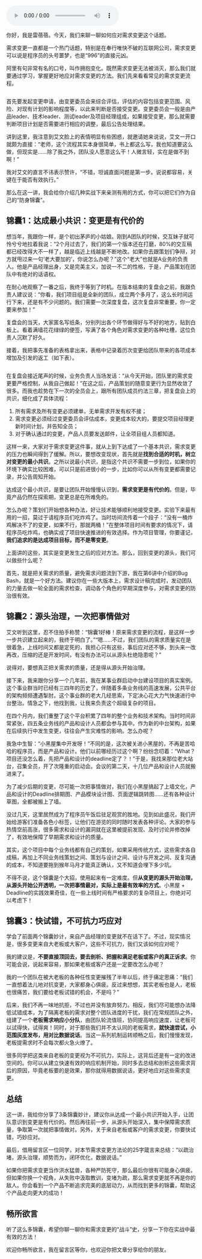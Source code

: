 <audio title="09 _ 需求变更：三个锦囊，让需求变更不再是洪水猛兽" src="https://static001.geekbang.org/resource/audio/f6/89/f664bbe93a6973f0e6464b8958d53389.mp3" controls="controls"></audio> 
<p>你好，我是雷蓓蓓。今天，我们来聊一聊如何应对需求变更这个话题。</p><p>需求变更一直都是一个热门话题，特别是在奉行唯快不破的互联网公司，需求变更可以说是程序员的头号噩梦，也是“996”的直接元凶。</p><p>阿里有句非常有名的口号，叫作拥抱变化。既然需求变更无法被消灭，那么我们就要通过学习，掌握更好地应对需求变更的方法。我们先来看看常见的需求变更流程。</p><p><img src="https://static001.geekbang.org/resource/image/d9/7f/d9f22881fbfd8fa77774eaf586d26e7f.jpg?wh=5515x5255" alt=""></p><p>首先要发起变更申请，由变更委员会来综合评估，评估的内容包括变更范围、风险、对现有计划的影响程度等，以此来判断是否接受变更。变更委员会一般是由产品leader、技术leader、测试leader及项目经理组成，如果接受变更，那么就需要判断项目计划是否需要进行相应的调整，最后公告处理结果。</p><p>讲到这里，我注意到艾文脸上的表情明显有些困惑，就邀请她来说说，艾文一开口就颇为直接：“老师，这个流程其实本身很简单，书上都这么写，我也知道要这么做，但现实是……除了我之外，团队没人愿意这么干！人微言轻，实在是做不到啊！”</p><p>我对艾文的直言不讳表示赞许，“不错，坦诚直面问题是第一步。说说都容易，关键在于能否有效执行。”</p><p>那么在这一讲，我会给你介绍几种实战下来亲测有用的方式，你可以把它们作为自己的“防身锦囊”。</p><!-- [[[read_end]]] --><h2><strong>锦囊1：达成最小共识：变更是有代价的</strong></h2><p>想当年，我跟你一样，是个初出茅庐的小姑娘。刚到A团队的时候，交互妹子就可怜兮兮地拉着我说：“2个月过去了，我们的第一个版本还在打磨，80%的交互稿都已经改得大不一样了，越是临近上线越是不断地改。如果你去跟策划们争辩，对方就甩过来一句‘老大要加的’，你说怎么办呢？”这个“老大”也就是A业务的负责人。他是产品经理出身，又是完美主义，加说一不二的性格，于是，产品策划在团队中有绝对的话语权。</p><p>在耐心地观察了一番之后，我终于等到了时机。在版本结束的复盘会之前，我跟负责人建议说：“你看，我们项目组是全新的团队，成立两个多月了，这么长时间运行下来，还是有不少问题的。我们需要一次深度复盘，这次复盘非常重要，你一定要来参加！”</p><p>复盘会的当天，大家匿名写纸条，分别列出各个环节做得好与不好的地方，贴到白板上。看着满墙花花绿绿的便签，写满了各个角色对需求变更的各种吐槽，这位负责人沉默了好久。</p><p>接着，我把事先准备的表格拿出来，表格中记录着历次变更给团队带来的各项成本增加及引发的返工（如下表）。</p><p><img src="https://static001.geekbang.org/resource/image/42/d9/42deb47738a1a949cf2c90d9b5e218d9.png?wh=2018x1122" alt=""></p><p>在复盘会接近尾声的时候，业务负责人当场发话：“从今天开始，团队里的需求变更要严格控制，从我自己做起！”在这之后，产品策划的随意变更行为显然收敛了很多。而我也趁势在下一次的全员会上，跟所有团队成员约法三章，把复盘会上的共识，细化成了具体流程：</p><ol>
<li>所有需求及所有变更必须建单，无单需求开发有权不接；</li>
<li>需求变更必须经过变更委员会评估成本，变更成本较大的，要提交项目经理更新时间计划，并告知全员；</li>
<li>对于确认通过的变更，产品人员要发送邮件，让全项目组人员都知道。</li>
</ol><p>这样一来，大家对于需求变更这件事，就从上到下达成了一个基本共识，需求变更的压力也瞬间得到了缓解。所以，要想改变现状，首先就是<strong>找到合适的时机，树立对变更的最小共识</strong>。之所以说最小共识，是指这个共识不需要一步到位，如果你的环境下确实比较困难，可以只是前进很小的一步，比如你可以从所有变更都需要记录，并公告周知开始。</p><p>达成这个最小共识，是要让团队开始慢慢认识到，<strong>需求变更是有代价的</strong>。但是，毕竟产品仍然在探索期，变更总是在所难免的。</p><p>怎么办呢？策划们开始想各种办法，好让技术能够顺利地接受变更。实验下来最有用的一招，莫过于请程序员们吃炸鸡了。当时坊间流传着一个段子：“没有一桶炸鸡解决不了的变更，如果不行，那就两桶！”在整体项目时间有要求的情况下，请程序员吃炸鸡，也确实成了项目快速推进的有效选择。作为项目管理，你要谨记，<strong>我们追求的是达成项目目标，而不是零变更</strong>。</p><p>上面讲的这些，其实是变更发生之后的应对方法。那么，回到变更的源头，我们可以做些什么呢？</p><p>首先，就是把关需求的质量，避免需求问题流到下游，我在第6讲中介绍的Bug Bash，就是一个好方法。建议你在一些大版本上，需求设计稿完成时，发动团队的力量去做一轮全面的需求检查，调动各个角色的早期深度参与，对需求变更的防治很有效。</p><h2><strong>锦囊2：源头治理，一次把事情做对</strong></h2><p>艾文听到这里，忍不住拍手称赞：“锦囊1好棒！原来需求变更的流程，是这样一步一步共识建立起来的，我终于明白了。”“嗯……不过，我们团队的需求质量实在是很着急，上线时间又都是定死的，我担心只有这些，事后应对还不够，到头来一改再改，压缩的还是开发时间，有没有办法可以从源头杜绝隐患呢？”</p><p>说得对，要想真正把关需求的质量，还是得从源头开始治理。</p><p>接下来，我来跟你分享一个几年前，我在某事业群启动中台建设项目的真实案例。这个事业群当时已经有三四年的历史了，伴随着多条业务线的高速发展，公共平台的架构频频遭遇掣肘。这个事业群的老大几经思索，下定决心花大力气快速进行中台整治。情急之下，他找到我，让我来负责这个超级复杂的项目。</p><p>在四个月内，我们重整了这个平台积累了四年的整个业务和技术架构。当时时间非常紧张，四五条业务线的产品和设计人员都会参与其中。作为新的中台架构，如果在后续执行中发生变更，往往会产生灾难性的影响。怎么办呢？</p><p>我急中生智：“小黑屋集中开发呀！”不同的是，这次被关进小黑屋的，不再是苦哈哈的程序员，而是产品和设计。他们以前哪经历过这个啊？纷纷念叨着：“What？项目还没怎么着，先把产品和设计的deadline定了？！”于是，我找来那位老大站台，召集全员，开了次隆重的启动会。会议的第二天，十几位产品和设计人员就搬进来了。</p><p>为了减少后期的变更，尽可能一次把事情做对，我们在小黑屋搞起了上墙文化，产品和设计的Deadline排期图、产品模块设计图、页面逻辑跳转图……还有各种设计草图，全都被搬上了墙。</p><p>没过几天，这里居然成为了程序员午饭后驻足观赏的胜地。见到如此盛况，我们开始给游客们准备各色小标签，让他们在游览的同时随时发表各种评论。大家的参与热情空前高涨，很多需求和设计的漏洞就在这里被提前发现、及时讨论并修改掉了，有效地保障了早期需求和设计的质量。</p><p>其实，这个项目中每个业务线都有自己的策划，如果采用传统方式，这些需求各自成稿，再加上不同业务线策划之间、策划与设计之间、设计与开发之间、反复沟通的成本，不知道要拖到猴年马月才能真正确认，又不知道会埋下多少坑。</p><p>不得不说，这个锦囊是个大招，使用起来有一定难度。但<strong>从变更的源头开始治理，从源头开始公开透明，一次把事情最对，实际上是最有效率的方式</strong>。小黑屋 + Deadline的实践效果奇佳，在一些上线时间有严格要求的复杂项目上，你绝对可以考虑下！</p><h2><strong>锦囊3：快试错，不可抗力巧应对</strong></h2><p>学会了前面两个锦囊妙计，来自产品经理的变更就不在话下了。不过，现实情况是，很多变更来自大老板或大客户，这些不可抗力，我们又该如何应对呢？</p><p>我的建议是，<strong>不要直接顶回去，要去剖析、把握和满足老板或客户的真正诉求</strong>。你可能会说，说起来容易，那如果老板或客户还是一定要改怎么办呢？</p><p>我的一个团队在被大老板的各种任性变更摧残了半年以后，终于痛定思痛：“我们一直想着法儿地对抗变更，大家都身心俱疲。反过来想想，其实老板也是人，老板也很痛苦，我们要给老板试错的机会，不是吗？”</p><p>后来，我们不再一味地抗拒，不过也并没有放弃努力。相反，我们尽可能想办法降低试错成本，为了隔离老板的需求对整个团队进度的干扰，我们在常规团队之外，组建了一个<strong>老板需求响应小分队</strong>，由团队轮流值班，协同提高响应速度，让老板可以试得快，试得爽！同时，对于那些我们并不太认同的老板需求，<strong>就快速尝试，小范围灰度发布，用对比数据说话</strong>。当这一系列机制运转顺畅之后，我们慢慢发现，老板提需求时不会每次都火急火燎了。</p><p>很多同学把这类来自老板的变更视为不可抗力，实际上，这背后还是有一定的改进空间的。你可以从建立快速有效的响应机制开始，同时多去总结和剖析这些需求背后的原因，毕竟老板要的是效果，那你就得用数据说话，更好地应对这些需求变更。</p><h2>总结</h2><p>这一讲，我给你分享了3条锦囊妙计，建议你从达成一个最小共识开始入手，让团队意识到变更是有代价的。然后再往前一步，从源头开始深入，集中保障需求质量，争取第一次就把事情做对。另外，关于来自老板或客户的需求变更，你要快试错，巧妙应对。</p><p>最后，借用留言区一位同学，对本节需求变更方法论的25字箴言来总结：“以疏治堵，源头治理，顺势而为，闭环优化，数据说话。”</p><p>如果你把需求变更当作洪水猛兽，各种严防死守，那么最后你很有可能身心俱疲。但如果你换一个视角，从失败中汲取教训，变堵为疏，那么需求变更就不再是你的敌人。你会看到一个产品不断追求完美的底层动力，从而找到更多的锦囊，帮助这个产品走向更大的成功！</p><h2><strong>畅所欲言</strong></h2><p>听了这么多锦囊，希望你聊一聊你和需求变更的“战斗”史，分享一下你在实战中最有效的方法！</p><p>欢迎你畅所欲言，我在留言区等你，也欢迎你把文章分享给你的朋友。</p>